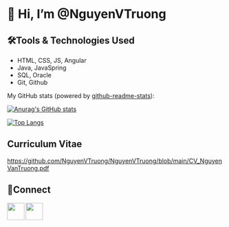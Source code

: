 # 👋 Hi, I’m @NguyenVTruong
## 🛠️Tools & Technologies Used
- HTML, CSS, JS, Angular
- Java, JavaSpring
- SQL, Oracle
- Git, Github

My GitHub stats (powered by [github-readme-stats](https://github.com/anuraghazra/github-readme-stats)):

[![Anurag's GitHub stats](https://github-readme-stats.vercel.app/api?username=NguyenVTruong)](https://github.com/anuraghazra/github-readme-stats)

[![Top Langs](https://github-readme-stats.vercel.app/api/top-langs/?username=NguyenVTruong&layout=compact)](https://github.com/anuraghazra/github-readme-stats)
## Curriculum Vitae
https://github.com/NguyenVTruong/NguyenVTruong/blob/main/CV_NguyenVanTruong.pdf
## 🔗Connect

<a href= "https://www.linkedin.com/in/truong-nguyen-609831163/"><img align="left" src="https://img.icons8.com/cute-clipart/344/linkedin.png" width= "40;"></img></a>

<a href= "https://join.skype.com/invite/xWdvVLh1cSWl"><img align="left" src="https://img.icons8.com/color/48/telegram-app--v1.png" width= "40;"></img></a>


